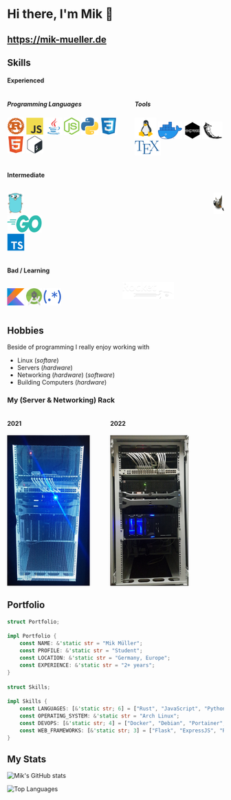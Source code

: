 # Hi there, I'm Mik 👋
## https://mik-mueller.de

## Skills
#### Experienced
<div style='display:flex; justify-content:flex-start; gap: 2rem;'>
<div>
<h5>Programming Languages</h5>
<p>
    <img alt="Rust" title="Rust" src="icons/rust.svg" height="40">
    <img alt="JavaScript" title="JavaScript" src="icons/javascript.svg" height="40">
    <img alt="Java" title="Java" src="icons/java.svg" height="40">
    <img alt="NodeJs" title="NodeJs" src="icons/nodejs.png" height="40">
    <img alt="Python" title="Python" src="icons/python.svg" height="40">
    <img alt="CSS" title="CSS" src="icons/css.svg" height="40">
    <img alt="HTML" title="HTML" src="icons/html.svg" height="40">
    <img alt="Bash" title="Bash" src="icons/bash.svg" height="40">

</p>
</div>
<div>
<h5>Tools</h5>
<p>
    <img alt="Linux" title="Linux" src="icons/linux.png" height="50">
    <img alt="Docker" title="Docker" src="icons/docker.png" height="40">
    <img alt="Express" title="Express" src="icons/express.png" height="40">
    <img alt="Flask" title="Flask" src="icons/flask.svg" height="40">
    <img alt="TeX" title="TeX" src="icons/tex.svg" height="35">
</p>
</div>
</div>

#### Intermediate



<div style='display:flex; justify-content:flex-start; gap: 25rem;'>
<div>
<p>
    <img alt="Go" title="Go" src="icons/gopher.png" height="50">
    <img alt="Go" title="Go" src="icons/go.png" height="40">
    <img alt="TypeScript" title="TypeScript" src="icons/typescript.svg" height="40">
</p>
</div>
<div>
<p>
    <img alt="Gimp" title="Gimp" src="icons/gimp.svg" height="50">
</p>
</div>
</div>

#### Bad / Learning
<div style='display:flex; justify-content:flex-start; gap: 9rem;'>
<div>
<p>
<img alt="Kotlin" title="Kotlin" src="icons/kotlin.svg" height="40">
<img alt="Android Studio" title="Android Studio" src="icons/android-studio.svg" height="40">
<img alt="Regular Expressions" title="Regular Expressions" src="icons/regex.svg" height="40">
</p>
</div>
<div>
    <img alt="Rocket" title="Rocket" src="icons/rocket.svg" height="40">
</div>
</div>

## Hobbies
Beside of programming I really enjoy working with
- Linux (*softare*)
- Servers (*hardware*)
- Networking (*hardware*) (*software*)
- Building Computers (*hardware*)

### My (Server & Networking) Rack
<div style='display:flex; justify-content:flex-start; gap: 3rem;'>
<div>
<h4>2021</h4>
<img alt="2021" title="2021" src="rack.jpg" height="350">
</div>
<div>
<h4>2022</h4>
<img alt="2022" title="2022" src="rack2.jpg" height="350">
</div>
</div>


## Portfolio
```rust
struct Portfolio;

impl Portfolio {
    const NAME: &'static str = "Mik Müller";
    const PROFILE: &'static str = "Student";
    const LOCATION: &'static str = "Germany, Europe";
    const EXPERIENCE: &'static str = "2+ years";
}

struct Skills;

impl Skills {
    const LANGUAGES: [&'static str; 6] = ["Rust", "JavaScript", "Python", "Java", "HTML / CSS"];
    const OPERATING_SYSTEM: &'static str = "Arch Linux";
    const DEVOPS: [&'static str; 4] = ["Docker", "Debian", "Portainer", "Ansible"];
    const WEB_FRAMEWORKS: [&'static str; 3] = ["Flask", "ExpressJS", "Rocket"];
}
```

## My Stats
![Mik's GitHub stats](https://github-readme-stats.vercel.app/api?username=MikMuellerDev&show_icons=true&theme=dracula&include_all_commits=true)

![Top Languages](https://github-readme-stats.vercel.app/api/top-langs/?username=MikMuellerDev&theme=dracula&langs_count=20&layout=compact)

<!-- ![Trophies](https://github-profile-trophy.vercel.app/?username=MikMuellerDev&theme=dracula&margin-w=5&margin-h=5&column=3&row=6) -->
